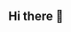 ## Hi there 👋

<!--
**Wilber88/Wilber88** is a ✨ _special_ ✨ repository because its `README.md` (this file) appears on your GitHub profile.


- 😊 Mi nombre es Wilber Lancea Mamani  
- 🙃 Tengo 22 años     
- ⚽ Me gusta jugar el porte de Futbol
- 😃 Trabajo con mi padre en su negocio 
- 🖥 Actualmente soy estudiante de la carrera de ingenieria de sistemas de la Universidad Mayor de San Simon
- 🤓 En mis tiempos me gusta Leer y escuchar musica
- Y en mis otros tiempo libre me gusta hablar mas con mi compañera giovanna ❤

